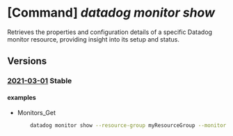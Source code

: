 # [Command] _datadog monitor show_

Retrieves the properties and configuration details of a specific Datadog monitor resource, providing insight into its setup and status.

## Versions

### [2021-03-01](/Resources/mgmt-plane/L3N1YnNjcmlwdGlvbnMve30vcmVzb3VyY2Vncm91cHMve30vcHJvdmlkZXJzL21pY3Jvc29mdC5kYXRhZG9nL21vbml0b3JzL3t9/2021-03-01.xml) **Stable**

<!-- mgmt-plane /subscriptions/{}/resourcegroups/{}/providers/microsoft.datadog/monitors/{} 2021-03-01 -->

#### examples

- Monitors_Get
    ```bash
        datadog monitor show --resource-group myResourceGroup --monitor-name myMonitor
    ```
